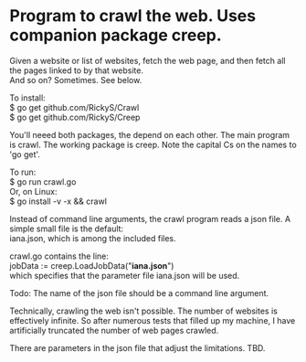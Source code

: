 Program to crawl the web. Uses companion package creep.
=======================================================

Given a website or list of websites, fetch the web page, and then fetch all the pages linked to
by that website.  
And so on?  Sometimes.  See below.

To install:  
       $ go get github.com/RickyS/Crawl  
       $ go get github.com/RickyS/Creep  

You'll neeed both packages, the depend on each other.  The main program is crawl. 
The working package is creep.  Note the capital Cs on the names to 'go get'.

To run:  
      $ go run crawl.go  
Or, on Linux:  
      $ go install -v -x  && crawl  

Instead of command line arguments, the crawl program reads a json file.
A simple small file is the default:  
iana.json, which is among the included files.

crawl.go contains the line:  
     jobData := creep.LoadJobData("**iana.json**")  
which specifies that the parameter file iana.json will be used.  

Todo: The name of the json file should be a command line argument.

Technically, crawling the web isn't possible.  The number of websites is effectively infinite.  So after
numerous tests that filled up my machine, I have artificially truncated the number of web pages crawled.

There are parameters in the json file that adjust the limitations.  TBD.
